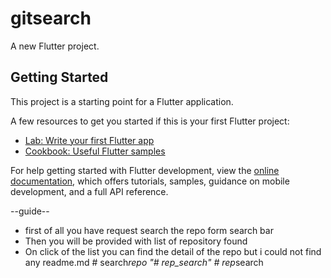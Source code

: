 # gitsearch

A new Flutter project.

## Getting Started

This project is a starting point for a Flutter application.

A few resources to get you started if this is your first Flutter project:

- [Lab: Write your first Flutter app](https://docs.flutter.dev/get-started/codelab)
- [Cookbook: Useful Flutter samples](https://docs.flutter.dev/cookbook)

For help getting started with Flutter development, view the
[online documentation](https://docs.flutter.dev/), which offers tutorials,
samples, guidance on mobile development, and a full API reference.

--guide--

- first of all you have request search the repo form search bar 
- Then you will be provided with list of repository found
- On click of the list you can find the detail of the repo but i could not find any readme.md
#   s e a r c h _ r e p o  
 "# rep_search" 
#   r e p _ s e a r c h  
 